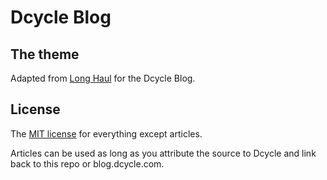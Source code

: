 Dcycle Blog
=====

The theme
-----

Adapted from [Long Haul](https://github.com/brianmaierjr/long-haul) for the Dcycle Blog.

License
-----

The [MIT license](LICENSE) for everything except articles.

Articles can be used as long as you attribute the source to Dcycle and link back to this repo or blog.dcycle.com.
